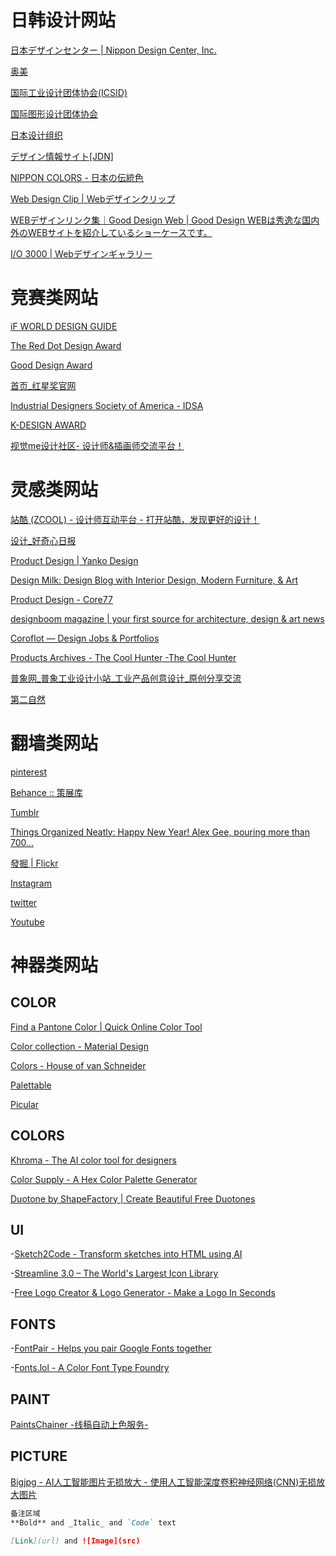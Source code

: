 # 日韩设计网站


[ 日本デザインセンター | Nippon Design Center, Inc. ](https://www.ndc.co.jp)

[奥美](www.ogilvy.co.jp )

[国际工业设计团体协会(ICSID)](www.icsid.org)

[国际图形设计团体协会](www.icograda.org)

[日本设计组织](www.ndc.ac.jp)

[デザイン情報サイト[JDN]](https://www.japandesign.ne.jp/)

[NIPPON COLORS - 日本の伝統色](http://nipponcolors.com)

[Web Design Clip | Webデザインクリップ](https://www.webdesignclip.com/)

[WEBデザインリンク集｜Good Design Web | Good Design WEBは秀逸な国内外のWEBサイトを紹介しているショーケースです。](http://gooddesignweb.com/)

[I/O 3000 | Webデザインギャラリー](https://io3000.com/)

# 竞赛类网站


[ iF WORLD DESIGN GUIDE](https://ifworlddesignguide.com/)

[The Red Dot Design Award](https://www.red-dot.org/)

[Good Design Award](http://www.g-mark.org)

[首页_红星奖官网](http://www.redstaraward.org/index.html)

[Industrial Designers Society of America - IDSA](http://www.idsa.org/)

[K-DESIGN AWARD](http://kdesignaward.com/exhibition)

[视觉me设计社区- 设计师&插画师交流平台！](http://shijue.me/)

# 灵感类网站

[站酷 (ZCOOL) - 设计师互动平台 - 打开站酷，发现更好的设计！](https://www.zcool.com.cn/)

[设计_好奇心日报](https://www.qdaily.com/categories/17.html)

[Product Design | Yanko Design](http://www.yankodesign.com/category/productdesign/)

[Design Milk: Design Blog with Interior Design, Modern Furniture, &amp; Art](https://design-milk.com/)

[Product Design - Core77](https://www.core77.com/Product-Design/?utm_source=navigation)

[designboom magazine | your first source for architecture, design &amp; art news](https://www.designboom.com//)

[Coroflot — Design Jobs &amp; Portfolios](https://www.coroflot.com/)

[Products Archives - The Cool Hunter -The Cool Hunter](http://thecoolhunter.net/category/design/products/)

[普象网_普象工业设计小站_工业产品创意设计_原创分享交流](https://www.pushthink.com/)

[第二自然](http://www.d2ziran.com/default/article.htm)

# 翻墙类网站


[pinterest](https://www.pinterest.com/)

[Behance :: 策展库](https://www.behance.net/galleries/6/%E4%BA%A7%E5%93%81%E8%AE%BE%E8%AE%A1?content=projects&queues=5)

[Tumblr](https://www.tumblr.com/dashboard#)

[Things Organized Neatly: Happy New Year! Alex Gee, pouring more than 700...](http://thingsorganizedneatly.tumblr.com/post/181572383665/happy-new-year-alex-gee-pouring-more-than-700)

[發掘 | Flickr](https://www.flickr.com/explore)

[Instagram](https://www.instagram.com/terms/unblock/?next=/)

[twitter](https://twitter.com/)

[Youtube](https://www.youtube.com/)

# 神器类网站


## COLOR

[Find a Pantone Color | Quick Online Color Tool](https://www.pantone.com/color-finder#/pick?pantoneBook=pantoneSolidCoatedV3M2)

[Color collection - Material Design](https://material.io/collections/color/#!/?view.left=0&view.right=0)

[Colors - House of van Schneider](http://www.vanschneider.com/colors)

[Palettable](https://www.palettable.io/161026)

[Picular](https://picular.co/)

## COLORS


[Khroma - The AI color tool for designers](http://khroma.co/train/)

[Color Supply - A Hex Color Palette Generator](https://colorsupplyyy.com/app/)

[Duotone by ShapeFactory | Create Beautiful Free Duotones](https://duotone.shapefactory.co/?f=10c5f8&t=6736dd)

## UI


-[Sketch2Code - Transform sketches into HTML using AI](https://sketch2code.azurewebsites.net/)

-[Streamline 3.0 – The World's Largest Icon Library](https://streamlineicons.com)

-[Free Logo Creator &amp; Logo Generator - Make a Logo In Seconds](https://logojoy.com/)

## FONTS

-[FontPair - Helps you pair Google Fonts together](https://fontpair.co/)

-[Fonts.lol - A Color Font Type Foundry](http://www.fonts.lol/)

## PAINT


[PaintsChainer -线稿自动上色服务-](https://paintschainer.preferred.tech/index_zh.html)

## PICTURE

[Bigjpg - AI人工智能图片无损放大 - 使用人工智能深度卷积神经网络(CNN)无损放大图片](http://bigjpg.com/)


```markdown
备注区域
**Bold** and _Italic_ and `Code` text

[Link](url) and ![Image](src)
```
